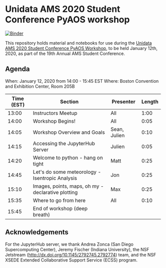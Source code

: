 # Unidata AMS 2020 Student Conference PyAOS workshop

[![Binder](https://mybinder.org/badge_logo.svg)](https://mybinder.org/v2/gh/Unidata/pyaos-ams-2020/master)

This repository holds material and notebooks for use during the [Unidata AMS 2020 Student Conference PyAOS Workshop](https://ams.confex.com/ams/2020Annual/meetingapp.cgi/Session/54827), to be held January 12th, 2020, as part of the 19th Annual AMS Student Conference.

## Agenda

When: January 12, 2020 from 14:00 - 15:45 EST
Where: Boston Convention and Exhibition Center, Room 205B

| Time (EST) | Section                                            | Presenter     | Length |
| ---------- | -------------------------------------------------- | ------------- | ------ |
| 13:00      | Instructors Meetup                                 | All           | 1:00   |
| 14:00      | Workshop Begins!                                   | All           | 0:05   |
| 14:05      | Workshop Overview and Goals                        | Sean, Julien  | 0:10   |
| 14:15      | Accessing the JupyterHub Server                    | Julien        | 0:05   |
| 14:20      | Welcome to python - hang on tight                  | Matt          | 0:25   |
| 14:45      | Let's do some meteorology - Isentropic Analysis    | Jon           | 0:25   |
| 15:10      | Images, points, maps, oh my - declarative plotting | Max           | 0:25   |
| 15:35      | Where to go from here                              | All           | 0:10   |
| 15:45      | End of workshop (deep breath)                      |               |        |

## Acknowledgements

For the JupyterHub server, we thank Andrea Zonca (San Diego Supercomputing Center), Jeremy Fischer (Indiana University), the NSF Jetstream (http://dx.doi.org/10.1145/2792745.2792774) team, and the NSF XSEDE Extended Collaborative Support Service (ECSS) program.
